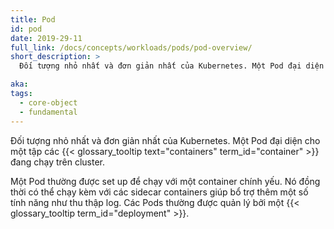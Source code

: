 ```yaml
---
title: Pod
id: pod
date: 2019-29-11
full_link: /docs/concepts/workloads/pods/pod-overview/
short_description: >
  Đối tượng nhỏ nhất và đơn giản nhất của Kubernetes. Một Pod đại diện cho một tập các containers đang chạy trên cluster.

aka:
tags:
  - core-object
  - fundamental
---
```


Đối tượng nhỏ nhất và đơn giản nhất của Kubernetes. Một Pod đại diện cho một tập các {{< glossary_tooltip text="containers" term_id="container" >}} đang chạy trên cluster.

<!--more-->

Một Pod thường được set up để chạy với một container chính yếu. Nó đồng thời có thể chạy kèm với các sidecar containers giúp bổ trợ thêm một số tính năng như thu thập log. Các Pods thường được quản lý bởi một {{< glossary_tooltip term_id="deployment" >}}.
